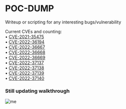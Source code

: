 # POC-DUMP
Writeup or scripting for any interesting bugs/vulnerability

Current CVEs and counting:
<br>• <a href="https://github.com/saitamang/POC-DUMP/tree/main/SAS/Environment%20Manager">CVE-2021-35475</a>
<br>• <a href="https://github.com/saitamang/POC-DUMP/tree/main/Centreon">CVE-2022-36194</a>
<br>• <a href="https://github.com/saitamang/POC-DUMP/tree/main/Garage%20Management%20System">CVE-2022-36667</a>
<br>• <a href="https://github.com/saitamang/POC-DUMP/tree/main/Garage%20Management%20System">CVE-2022-36668</a>
<br>• <a href="https://github.com/saitamang/POC-DUMP/tree/main/Hospital%20Information%20System">CVE-2022-36669</a>
<br>• <a href="https://github.com/saitamang/POC-DUMP/tree/main/PayMoney">CVE-2022-37137</a>
<br>• <a href="https://github.com/saitamang/POC-DUMP/blob/main/Loan%20Management%20System/README.md">CVE-2022-37138</a>
<br>• <a href="https://github.com/saitamang/POC-DUMP/blob/main/Loan%20Management%20System/README.md">CVE-2022-37139</a>
<br>• <a href="https://github.com/saitamang/POC-DUMP/tree/main/PayMoney">CVE-2022-37140</a>

### Still updating walkthrough

<img src="https://www.hackthebox.eu/storage/avatars/712990507bcd9118705f55ffbf24554a.png" title="me">
